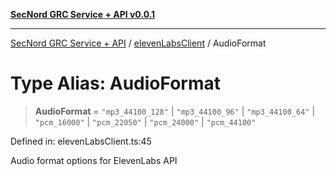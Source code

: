 [**SecNord GRC Service + API v0.0.1**](../../README.md)

***

[SecNord GRC Service + API](../../README.md) / [elevenLabsClient](../README.md) / AudioFormat

# Type Alias: AudioFormat

> **AudioFormat** = `"mp3_44100_128"` \| `"mp3_44100_96"` \| `"mp3_44100_64"` \| `"pcm_16000"` \| `"pcm_22050"` \| `"pcm_24000"` \| `"pcm_44100"`

Defined in: elevenLabsClient.ts:45

Audio format options for ElevenLabs API
